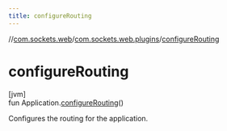 ```yaml
---
title: configureRouting
---
```

//[com.sockets.web](../../index.html)/[com.sockets.web.plugins](index.html)/[configureRouting](configure-routing.html)



# configureRouting



[jvm]\
fun Application.[configureRouting](configure-routing.html)()



Configures the routing for the application.




